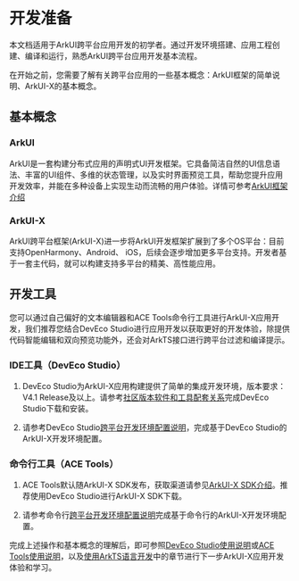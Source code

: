 # 开发准备

本文档适用于ArkUI跨平台应用开发的初学者。通过开发环境搭建、应用工程创建、编译和运行，熟悉ArkUI跨平台应用开发基本流程。

在开始之前，您需要了解有关跨平台应用的一些基本概念：ArkUI框架的简单说明、ArkUI-X的基本概念。

## 基本概念

### ArkUI

ArkUI是一套构建分布式应用的声明式UI开发框架。它具备简洁自然的UI信息语法、丰富的UI组件、多维的状态管理，以及实时界面预览工具，帮助您提升应用开发效率，并能在多种设备上实现生动而流畅的用户体验。详情可参考[ArkUI框架介绍](https://gitcode.com/openharmony/docs/blob/master/zh-cn/application-dev/ui/arkui-overview.md)

### ArkUI-X

ArkUI跨平台框架(ArkUI-X)进一步将ArkUI开发框架扩展到了多个OS平台：目前支持OpenHarmony、Android、 iOS，后续会逐步增加更多平台支持。开发者基于一套主代码，就可以构建支持多平台的精美、高性能应用。


## 开发工具

您可以通过自己偏好的文本编辑器和ACE Tools命令行工具进行ArkUI-X应用开发，我们推荐您结合DevEco Studio进行应用开发以获取更好的开发体验，除提供代码智能编辑和双向预览功能外，还会对ArkTS接口进行跨平台过滤和编译提示。

### IDE工具（DevEco Studio）

1. DevEco Studio为ArkUI-X应用构建提供了简单的集成开发环境，版本要求：V4.1 Release及以上。请参考[社区版本软件和工具配套关系](../../release-notes/ArkUI-X-v1.1.6-release.md#配套关系)完成DevEco Studio下载和安装。

2. 请参考DevEco Studio[跨平台开发环境配置说明](./start-with-dev-environment.md)，完成基于DevEco Studio的ArkUI-X开发环境配置。

### 命令行工具（ACE Tools）

1. ACE Tools默认随ArkUI-X SDK发布，获取渠道请参见[ArkUI-X SDK介绍](../tools/how-to-use-arkui-x-sdk.md)。推荐使用DevEco Studio进行ArkUI-X SDK下载。

2. 请参考命令行[跨平台开发环境配置说明](./start-with-ace-tools.md#环境准备)完成基于命令行的ArkUI-X开发环境配置。

完成上述操作和基本概念的理解后，即可参照[DevEco Studio使用说明](./start-with-deveco-studio.md)或[ACE Tools使用说明](./start-with-ace-tools.md#创建应用)，以及[使用ArkTS语言开发](./start-with-ets-stage.md)中的章节进行下一步ArkUI-X应用开发体验和学习。
